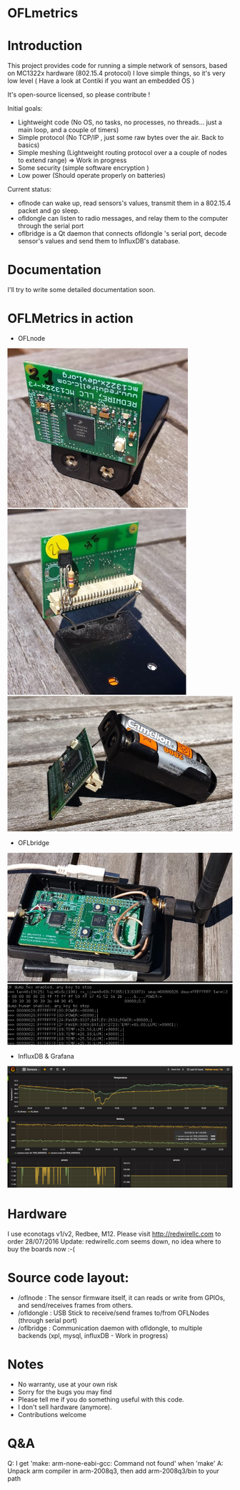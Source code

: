 OFLmetrics
==========

# Introduction

This project provides code for running a simple network of sensors, based on MC1322x hardware (802.15.4 protocol)
I love simple things, so it's very low level ( Have a look at Contiki if you want an embedded OS )

It's open-source licensed, so please contribute !

Initial goals:


- Lightweight code (No OS, no tasks, no processes, no threads... just a main loop, and a couple of timers)
- Simple protocol (No TCP/IP , just some raw bytes over the air. Back to basics)
- Simple meshing (Lightweight routing protocol over a a couple of nodes to extend range) => Work in progress
- Some security (simple software encryption )
- Low power (Should operate properly on batteries)

Current status: 

- oflnode can wake up, read sensors's values, transmit them in a 802.15.4 packet and go sleep.
- ofldongle can listen to radio messages, and relay them to the computer through the serial port
- oflbridge is a Qt daemon that connects ofldongle 's serial port, decode sensor's values and send them to InfluxDB's database.


# Documentation 

I'll try to write some detailed documentation soon. 

# OFLMetrics in action 

  * OFLnode 

![OFLnode](https://raw.githubusercontent.com/ofauchon/oflmetrics/master/docs/images/oflnode01.png)
![OFLnode](https://raw.githubusercontent.com/ofauchon/oflmetrics/master/docs/images/oflnode02.png)
![OFLnode](https://raw.githubusercontent.com/ofauchon/oflmetrics/master/docs/images/oflnode03.png)

  * OFLbridge

![OFLbridge hardware](https://raw.githubusercontent.com/ofauchon/oflmetrics/master/docs/images/oflbridge01.png)
![OFLbridge monitor mode](https://raw.githubusercontent.com/ofauchon/oflmetrics/master/docs/images/ofldongle_monitor_mode.png)


  * InfluxDB & Grafana

![OFLbridge to InfluxDB](https://raw.githubusercontent.com/ofauchon/oflmetrics/master/docs/images/grafana01.png)


# Hardware 

I use econotags v1/v2, Redbee, M12. 
Please visit http://redwirellc.com to order 
28/07/2016 Update: redwirellc.com seems down, no idea where to buy the boards now :-(

# Source code layout:

- /oflnode   : The sensor firmware itself, it can reads or write from GPIOs, and send/receives frames from others.
- /ofldongle : USB Stick to receive/send frames to/from OFLNodes (through serial port) 
- /oflbridge : Communication daemon with ofldongle, to multiple backends (xpl, mysql, influxDB - Work in progress)


# Notes

- No warranty, use at your own risk
- Sorry for the bugs you may find
- Please tell me if you do something useful with this code. 
- I don't sell hardware (anymore).
- Contributions welcome


# Q&A 

Q: I get 'make: arm-none-eabi-gcc: Command not found' when 'make'
A: Unpack arm compiler in arm-2008q3, then add arm-2008q3/bin to your path


